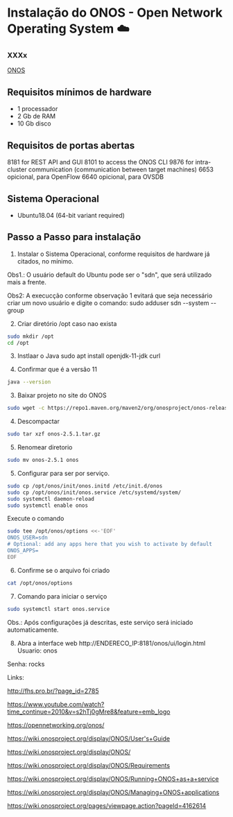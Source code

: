 # Instalação do ONOS - Open Network Operating System  :cloud:

### XXXx
[ONOS](https://***)

## Requisitos mínimos de hardware
- 1 processador
- 2 Gb de RAM
- 10 Gb disco

## Requisitos de portas abertas
8181    for REST API and GUI
8101    to access the ONOS CLI
9876    for intra-cluster communication (communication between target machines)
6653    opicional, para OpenFlow
6640    opicional, para OVSDB

## Sistema Operacional
- Ubuntu18.04 (64-bit variant required)

## Passo a Passo para instalação

1) Instalar o Sistema Operacional, conforme requisitos de hardware já citados, no mínimo.

Obs1.: O usuário default do Ubuntu pode ser o "sdn", que será utilizado mais a frente.

Obs2: A execucção conforme observação 1 evitará que seja necessário criar um novo usuário e digite o comando:
sudo adduser sdn --system --group

2) Criar diretório /opt caso nao exista
```bash
sudo mkdir /opt
cd /opt
```

3) Instlaar o Java
sudo apt install openjdk-11-jdk curl

4) Confirmar que é a versão 11
```bash
java --version
```

3) Baixar projeto no site do ONOS
```bash
sudo wget -c https://repo1.maven.org/maven2/org/onosproject/onos-releases/2.5.1/onos-2.5.1.tar.gz
```

4) Descompactar
```bash
sudo tar xzf onos-2.5.1.tar.gz
```
5) Renomear diretorio
```bash
sudo mv onos-2.5.1 onos
```

5) Configurar para ser por serviço.
```bash
sudo cp /opt/onos/init/onos.initd /etc/init.d/onos
sudo cp /opt/onos/init/onos.service /etc/systemd/system/
sudo systemctl daemon-reload
sudo systemctl enable onos
 ```
 
 Execute o comando
```bash
sudo tee /opt/onos/options <<-'EOF'
ONOS_USER=sdn
# Optional: add any apps here that you wish to activate by default
ONOS_APPS=
EOF
```
6) Confirme se o arquivo foi criado
```bash
cat /opt/onos/options
```

7) Comando para iniciar o serviço
```bash
sudo systemctl start onos.service
```
Obs.: Após configurações já descritas, este serviço será iniciado automaticamente.

8) Abra a interface web
http://ENDERECO_IP:8181/onos/ui/login.html
Usuario: onos

Senha: rocks


Links:

http://fhs.pro.br/?page_id=2785

https://www.youtube.com/watch?time_continue=2010&v=s2hTj0gMre8&feature=emb_logo

https://opennetworking.org/onos/

https://wiki.onosproject.org/display/ONOS/User's+Guide

https://wiki.onosproject.org/display/ONOS/

https://wiki.onosproject.org/display/ONOS/Requirements

https://wiki.onosproject.org/display/ONOS/Running+ONOS+as+a+service

https://wiki.onosproject.org/display/ONOS/Managing+ONOS+applications

https://wiki.onosproject.org/pages/viewpage.action?pageId=4162614

